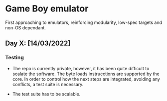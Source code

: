 # Game Boy emulator
<link rel="stylesheet" type="text/css" href="/css/style.css">

First approaching to emulators, reinforcing modularity, low-spec targets and non-OS dependant. 


## Day X: [14/03/2022]

### Testing

- The repo is currently private, however, it has been quite difficult to scalate the software. The byte loads instrucctions are supported by the core. In order to control how the next steps are integrated, avoiding any conflicts, a test suite is necessary.

- The test suite has to be scalable. 

